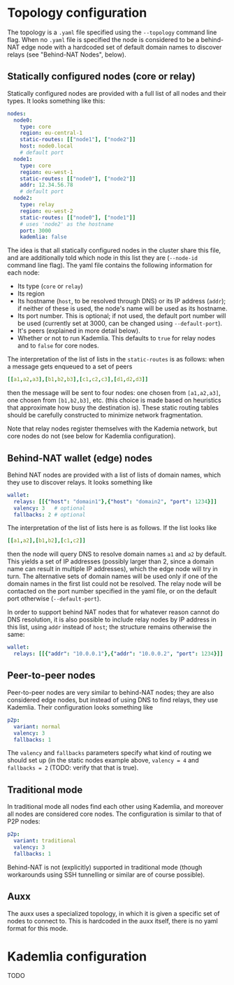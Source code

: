 # Topology configuration

The topology is a `.yaml` file specified using the `--topology` command line
flag. When no `.yaml` file is specified the node is considered to be a
behind-NAT edge node with a hardcoded set of default domain names to discover
relays (see "Behind-NAT Nodes", below).

## Statically configured nodes (core or relay)

Statically configured nodes are provided with a full list of all nodes and
their types. It looks something like this:

``` yaml
nodes:
  node0:
    type: core
    region: eu-central-1
    static-routes: [["node1"], ["node2"]]
    host: node0.local
    # default port
  node1:
    type: core
    region: eu-west-1
    static-routes: [["node0"], ["node2"]]
    addr: 12.34.56.78
    # default port
  node2:
    type: relay
    region: eu-west-2
    static-routes: [["node0"], ["node1"]]
    # uses 'node2' as the hostname
    port: 3000
    kademlia: false
```

The idea is that all statically configured nodes in the cluster share this file,
and are additionally told which node in this list they are (`--node-id` command
line flag). The yaml file  contains the following information for each node:

* Its type (`core` or `relay`)
* Its region
* Its hostname (`host`, to be resolved through DNS) or its IP address (`addr`);
  if neither of these is used, the node's name will be used as its hostname.
* Its port number. This is optional; if not used, the default port number will
  be used (currently set at 3000, can be changed using `--default-port`).
* It's peers (explained in more detail below).
* Whether or not to run Kademlia. This defaults to `true` for relay nodes and
  to `false` for core nodes.

The interpretation of the list of lists in the `static-routes` is as follows:
when a message gets enqueued to a set of peers

``` yaml
[[a1,a2,a3],[b1,b2,b3],[c1,c2,c3],[d1,d2,d3]]
```

then the message will be sent to four nodes: one chosen from `[a1,a2,a3]`,
one chosen from `[b1,b2,b3]`, etc. (this choice is made based on heuristics that
approximate how busy the destination is). These static routing tables should
be carefully constructed to minimize network fragmentation.

Note that relay nodes register themselves with the Kademia network, but core
nodes do not (see below for Kademlia configuration).

## Behind-NAT wallet (edge) nodes

Behind NAT nodes are provided with a list of lists of domain names, which
they use to discover relays. It looks something like

``` yaml
wallet:
  relays: [[{"host": "domain1"},{"host": "domain2", "port": 1234}]]
  valency: 3   # optional
  fallbacks: 2 # optional
```

The interpretation of the list of lists here is as follows. If the list looks
like

``` yaml
[[a1,a2],[b1,b2],[c1,c2]]
```

then the node will query DNS to resolve domain names `a1` and `a2` by default.
This yields a set of IP addresses (possibly larger than 2, since a domain name
can result in multiple IP addresses), which the edge node will try in turn.
The alternative sets of domain names will be used only if one of the domain
names in the first list could not be resolved. The relay node will be contacted
on the port number specified in the yaml file, or on the default port otherwise
(`--default-port`).

In order to support behind NAT nodes that for whatever reason cannot do DNS
resolution, it is also possible to include relay nodes by IP address in this
list, using `addr` instead of `host`; the structure remains otherwise the same:

``` yaml
wallet:
  relays: [[{"addr": "10.0.0.1"},{"addr": "10.0.0.2", "port": 1234}]]
```

## Peer-to-peer nodes

Peer-to-peer nodes are very similar to behind-NAT nodes; they are also
considered edge nodes, but instead of using DNS to find relays, they use
Kademlia. Their configuration looks something like

``` yaml
p2p:
  variant: normal
  valency: 3
  fallbacks: 1
```

The `valency` and `fallbacks` parameters specify what kind of routing we should
set up (in the static nodes example above, `valency = 4` and `fallbacks = 2`
(TODO: verify that that is true).

## Traditional mode

In traditional mode all nodes find each other using Kademlia, and moreover all
nodes are considered core nodes. The configuration is similar to that of P2P
nodes:

``` yaml
p2p:
  variant: traditional
  valency: 3
  fallbacks: 1
```

Behind-NAT is not (explicitly) supported in traditional mode (though
workarounds using SSH tunnelling or similar are of course possible).

## Auxx

The auxx uses a specialized topology, in which it is given a specific
set of nodes to connect to. This is hardcoded in the auxx itself, there
is no yaml format for this mode.

# Kademlia configuration

TODO
